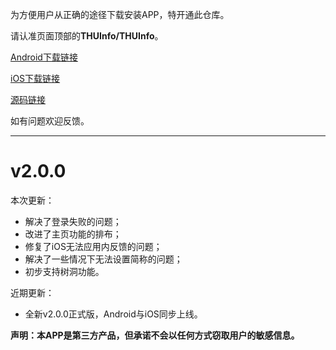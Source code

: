 为方便用户从正确的途径下载安装APP，特开通此仓库。

请认准页面顶部的**THUInfo/THUInfo**。

[Android下载链接](https://cloud.tsinghua.edu.cn/f/35f5f9f4b7644c0cb3c9)

[iOS下载链接](https://apps.apple.com/cn/app/thu-info/id1533968428)

[源码链接](https://github.com/UNIDY2002/THUInfo)

如有问题欢迎反馈。

---

# v2.0.0

本次更新：
- 解决了登录失败的问题；
- 改进了主页功能的排布；
- 修复了iOS无法应用内反馈的问题；
- 解决了一些情况下无法设置简称的问题；
- 初步支持树洞功能。

近期更新：
- 全新v2.0.0正式版，Android与iOS同步上线。

**声明：本APP是第三方产品，但承诺不会以任何方式窃取用户的敏感信息。**
